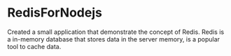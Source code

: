 # RedisForNodejs
Created a small application that demonstrate the concept of Redis. Redis is a in-memory database that stores data in the server memory, is a popular tool to cache data.
